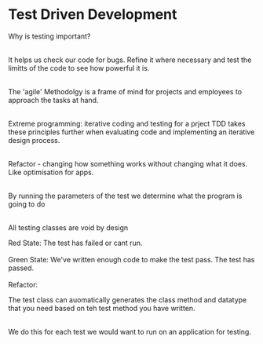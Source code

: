 # Test Driven Development
Why is testing important?
<br><br>

It helps us check our code for bugs. Refine it where necessary and test the limitts of the code to see how powerful it is.
<br><br>

The 'agile' Methodolgy is a frame of mind for projects and employees to approach the tasks at hand.
<br><br>

Extreme programming: iterative coding and testing for a prject TDD takes these principles further when  evaluating code and implementing an iterative design process.
<br><br>

Refactor - changing how something works without changing what it does. Like optimisation for apps.
<br><br>

By running the parameters of the test we determine what the program is going to do
<br><br>

All testing classes are void by design

Red State: The test has failed or cant run.
<br><br>
Green State: We've written enough code to make the test pass. The test has passed.
<br><br>
Refactor:

The test class can auomatically generates the class method and datatype that you need based on teh test method you have written.
<br><br>

We do this for each test we would want to run on an application for testing.
